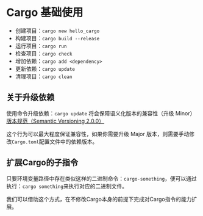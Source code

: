 # Cargo 基础使用

- 创建项目：`cargo new hello_cargo`
- 构建项目：`cargo build --release`
- 运行项目：`cargo run`
- 检查项目：`cargo check`
- 增加依赖：`cargo add <dependency>`
- 更新依赖：`cargo update`
- 清理项目：`cargo clean`

## 关于升级依赖

使用命令升级依赖：`cargo update` 将会保障语义化版本的兼容性（升级 Minor）[版本规范（Semantic Versioning 2.0.0）](https://semver.org/)

这个行为可以最大程度保证兼容性，如果你需要升级 Major 版本，则需要手动修改`Cargo.toml`配置文件中的依赖版本。

## 扩展Cargo的子指令

只要环境变量路径中存在类似这样的二进制命令：`cargo-something`，便可以通过执行：`cargo something`来执行对应的二进制文件。

我们可以借助这个方式，在不修改Cargo本身的前提下完成对Cargo指令的能力扩展。